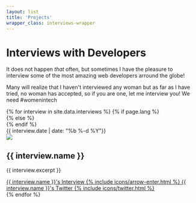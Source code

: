 ```yaml
---
layout: list
title: 'Projects'
wrapper_class: interviews-wrapper
---
```


<h1 class="main__title">Interviews with Developers</h1>

<p class="main__text">It does not happen <em>that</em> often, but sometimes I have the pleasure to interview some of the most amazing web developers arround the globe!</p>

<p class="main__text">Many will realize that I haven't interviewed any woman but as far as I have tried, no woman has accepted, so if you are one, let me interview you! We need #womenintech</p>

<section class="articles-list">
    {% for interview in site.data.interviews %}
        {% if page.lang %}
                <article class="article" lang="{{ page.lang }}">
            {% else %}
                <article class="article" lang="en">
            {% endif %}
                    <div class="article__item">
                        <time class="article__time" datetime="{{ interview.date | date: '%F' }}">{{ interview.date | date: "%b %-d %Y"}}</time>
                        <div class="article__data">
                            <img class="portrait" src="{{ interview.portrait }}" />
                            <div>
                                <h2 class="article__subtitle">{{ interview.name }}</h2>
                                <p class="article__description">{{ interview.excerpt }}</p>
                            </div>
                        </div>
                        <div class="article__links">
                            <a class="btn btn--fill" href="/projects/interviews/{{ interview.url }}">
                                <span class="btn__text"><span class="u-visually-hidden">{{ interview.name }}'s</span> Interview</span>
                                {% include icons/arrow-enter.html %}
                            </a>
                            <a class="btn btn--fill" href="{{ interview.twitter }}" target="_blank" rel="noopener">
                                <span class="btn__text"><span class="u-visually-hidden">{{ interview.name }}'s</span> Twitter</span>
                                {% include icons/twitter.html %}
                            </a>
                        </div>
                    </div>
                </article>
    {% endfor %}
</section>
